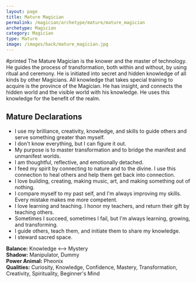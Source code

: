 ```yaml
---
layout: page
title: Mature Magician
permalink: /magician/archetype/mature/mature_magician
archetype: Magician
category: Magician
type: Mature
image: /images/back/mature_magician.jpg
---
```

#printed The Mature Magician is the knower and the master of technology. He guides the process of transformation, both within and without, by using ritual and ceremony. He is initiated into secret and hidden knowledge of all kinds by other Magicians. All knowledge that takes special training to acquire is the province of the Magician. He has insight, and connects the hidden world and the visible world with his knowledge. He uses this knowledge for the benefit of the realm.  
  
  
## Mature Declarations  
- I use my brilliance, creativity, knowledge, and skills to guide others and serve something greater than myself.   
- I don't know everything, but I can figure it out.   
- My purpose is to master transformation and to bridge the manifest and unmanifest worlds.  
- I am thoughtful, reflective, and emotionally detached.  
- I feed my spirit by connecting to nature and to the divine. I use this connection to heal others and help them get back into connection.   
- I love building, creating, making music, art, and making something out of nothing.   
- I compare myself to my past self, and I'm always improving my skills. Every mistake makes me more competent.   
- I love learning and teaching. I honor my teachers, and return their gift by teaching others.   
- Sometimes I succeed, sometimes I fail, but I'm always learning, growing, and transforming.  
- I guide others, teach them, and initiate them to share my knowledge.  
- I steward sacred space.  
  
**Balance:** Knowledge <--> Mystery  
**Shadow:** Manipulator, Dummy  
**Power Animal:** Pheonix  
**Qualities:** Curiosity, Knowledge, Confidence, Mastery, Transformation, Creativity, Spirituality, Beginner's Mind
